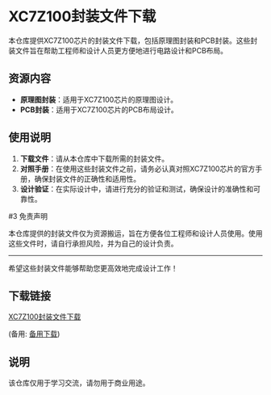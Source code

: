 # XC7Z100封装文件下载

本仓库提供XC7Z100芯片的封装文件下载，包括原理图封装和PCB封装。这些封装文件旨在帮助工程师和设计人员更方便地进行电路设计和PCB布局。

## 资源内容

- **原理图封装**：适用于XC7Z100芯片的原理图设计。
- **PCB封装**：适用于XC7Z100芯片的PCB布局设计。

## 使用说明

1. **下载文件**：请从本仓库中下载所需的封装文件。
2. **对照手册**：在使用这些封装文件之前，请务必认真对照XC7Z100芯片的官方手册，确保封装文件的正确性和适用性。
3. **设计验证**：在实际设计中，请进行充分的验证和测试，确保设计的准确性和可靠性。

#3 免责声明

本仓库提供的封装文件仅为资源搬运，旨在方便各位工程师和设计人员使用。使用这些文件时，请自行承担风险，并为自己的设计负责。

---

希望这些封装文件能够帮助您更高效地完成设计工作！

## 下载链接
[XC7Z100封装文件下载](https://pan.quark.cn/s/c661e57cd92f) 

(备用: [备用下载](https://pan.baidu.com/s/1SJOnACPA8P6aO7x1eDfLKA?pwd=1234))

## 说明

该仓库仅用于学习交流，请勿用于商业用途。
